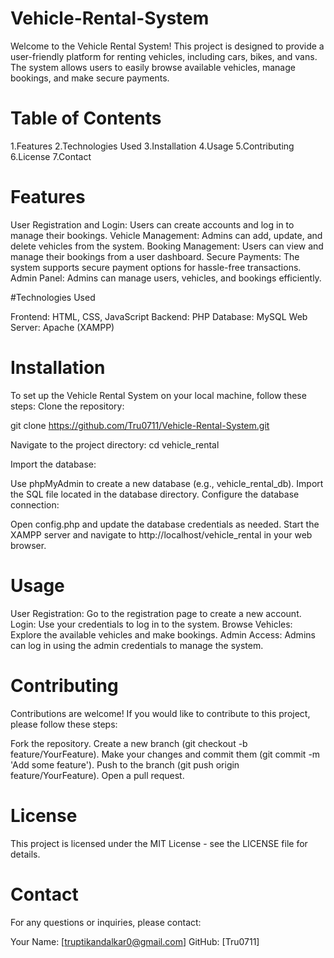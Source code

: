 ﻿# Vehicle-Rental-System
Welcome to the Vehicle Rental System! This project is designed to provide a user-friendly platform for renting vehicles, including cars, bikes, and vans. The system allows users to easily browse available vehicles, manage bookings, and make secure payments.

# Table of Contents

1.Features
2.Technologies Used
3.Installation
4.Usage
5.Contributing
6.License
7.Contact

# Features

User Registration and Login: Users can create accounts and log in to manage their bookings.
Vehicle Management: Admins can add, update, and delete vehicles from the system.
Booking Management: Users can view and manage their bookings from a user dashboard.
Secure Payments: The system supports secure payment options for hassle-free transactions.
Admin Panel: Admins can manage users, vehicles, and bookings efficiently.

#Technologies Used

Frontend: HTML, CSS, JavaScript
Backend: PHP
Database: MySQL
Web Server: Apache (XAMPP)

# Installation 
To set up the Vehicle Rental System on your local machine, follow these steps:
Clone the repository:

git clone https://github.com/Tru0711/Vehicle-Rental-System.git

Navigate to the project directory:
cd vehicle_rental

Import the database:

Use phpMyAdmin to create a new database (e.g., vehicle_rental_db).
Import the SQL file located in the database directory.
Configure the database connection:

Open config.php and update the database credentials as needed.
Start the XAMPP server and navigate to http://localhost/vehicle_rental in your web browser.

# Usage

User Registration: Go to the registration page to create a new account.
Login: Use your credentials to log in to the system.
Browse Vehicles: Explore the available vehicles and make bookings.
Admin Access: Admins can log in using the admin credentials to manage the system.

# Contributing

Contributions are welcome! If you would like to contribute to this project, please follow these steps:

Fork the repository.
Create a new branch (git checkout -b feature/YourFeature).
Make your changes and commit them (git commit -m 'Add some feature').
Push to the branch (git push origin feature/YourFeature).
Open a pull request.

# License

This project is licensed under the MIT License - see the LICENSE file for details.

# Contact

For any questions or inquiries, please contact:

Your Name: [truptikandalkar0@gmail.com]
GitHub: [Tru0711]
